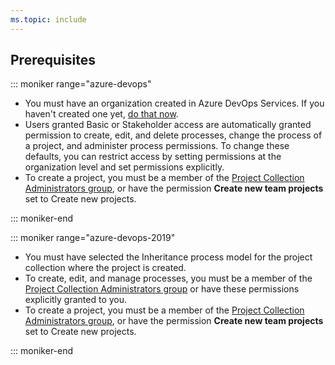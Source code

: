 ```yaml
---
ms.topic: include
---
```


## Prerequisites

::: moniker range="azure-devops"

* You must have an organization created in Azure DevOps Services. If you haven't created one yet, [do that now](/azure/devops/user-guide/sign-up-invite-teammates).  
* Users granted Basic or Stakeholder access are automatically granted permission to create, edit, and delete processes, change the process of a project, and administer process permissions. To change these defaults, you can restrict access by setting permissions at the organization level and set permissions explicitly. 
* To create a project, you must be a member of the [Project Collection Administrators group](/azure/devops/organizations/security/set-project-collection-level-permissions), or have the permission **Create new team projects** set to Create new projects.
	
::: moniker-end

::: moniker range="azure-devops-2019"

* You must have selected the Inheritance process model for the project collection where the project is created.  
* To create, edit, and manage processes, you must be a member of the [Project Collection Administrators group](/azure/devops/organizations/security/set-project-collection-level-permissions) or have these permissions explicitly granted to you.
* To create a project, you must be a member of the [Project Collection Administrators group](/azure/devops/organizations/security/set-project-collection-level-permissions), or have the permission **Create new team projects** set to Create new projects.

::: moniker-end
